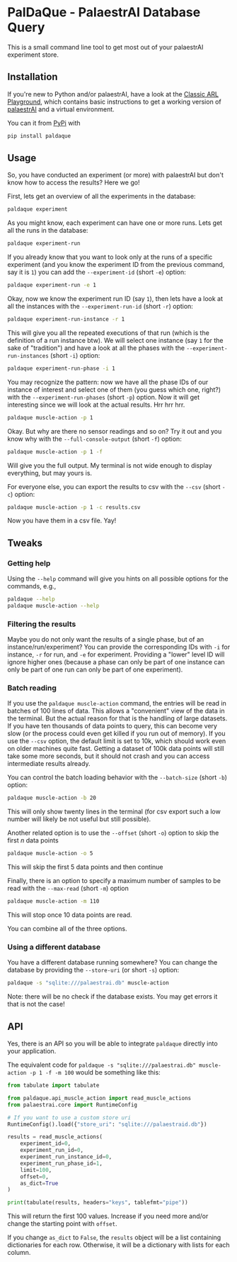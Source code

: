 # PalDaQue - PalaestrAI Database Query

This is a small command line tool to get most out of your palaestrAI experiment store.

## Installation

If you're new to Python and/or palaestrAI, have a look at the [Classic ARL Playground](https://gitlab.com/arl2/classic-arl-playground), which contains basic instructions to get a working version of [palaestrAI](https://docs.palaestr.ai/) and a virtual environment.

You can it from [PyPi](https://pypi.org/) with

```bash
pip install paldaque
```

## Usage

So, you have conducted an experiment (or more) with palaestrAI but don't know how to access the results?
Here we go!

First, lets get an overview of all the experiments in the database:

```bash
paldaque experiment
```

As you might know, each experiment can have one or more runs. 
Lets get all the runs in the database:

```bash
paldaque experiment-run
```

If you already know that you want to look only at the runs of a specific experiment (and you know the experiment ID from the previous command, say it is `1`) you can add the `--experiment-id` (short `-e`) option:

```bash
paldaque experiment-run -e 1
```

Okay, now we know the experiment run ID (say `1`), then lets have a look at all the instances with the `--experiment-run-id` (short `-r`) option:

```bash
paldaque experiment-run-instance -r 1
```

This will give you all the repeated executions of that run (which is the definition of a run instance btw).
We will select one instance (say `1` for the sake of "tradition") and have a look at all the phases with the `--experiment-run-instances` (short `-i`) option:

```bash
paldaque experiment-run-phase -i 1
```

You may recognize the pattern: now we have all the phase IDs of our instance of interest and select one of them (you guess which one, right?) with the `--experiment-run-phases` (short `-p`) option.
Now it will get interesting since we will look at the actual results.
Hrr hrr hrr.

```bash
paldaque muscle-action -p 1
```

Okay. 
But why are there no sensor readings and so on?
Try it out and you know why with the `--full-console-output` (short `-f`) option:

```bash
paldaque muscle-action -p 1 -f
```

Will give you the full output.
My terminal is not wide enough to display everything, but may yours is.

For everyone else, you can export the results to csv with the `--csv` (short `-c`) option:

```bash
paldaque muscle-action -p 1 -c results.csv
```

Now you have them in a csv file. 
Yay!

## Tweaks

### Getting help

Using the `--help` command will give you hints on all possible options for the commands, e.g.,

```bash
paldaque --help
paldaque muscle-action --help
```

### Filtering the results

Maybe you do not only want the results of a single phase, but of an instance/run/experiment?
You can provide the corresponding IDs with `-i` for instance, `-r` for run, and `-e` for experiment.
Providing a "lower" level ID will ignore higher ones (because a phase can only be part of one instance can only be part of one run can only be part of one experiment).

### Batch reading

If you use the `paldaque muscle-action` command, the entries will be read in batches of 100 lines of data.
This allows a "convenient" view of the data in the terminal.
But the actual reason for that is the handling of large datasets. 
If you have ten thousands of data points to query, this can become very slow (or the process could even get killed if you run out of memory).
If you use the `--csv` option, the default limit is set to 10k, which should work even on older machines quite fast. 
Getting a dataset of 100k data points will still take some more seconds, but it should not crash and you can access intermediate results already.

You can control the batch loading behavior with the `--batch-size` (short `-b`) option:

```bash
paldaque muscle-action -b 20
```

This will only show twenty lines in the terminal (for csv export such a low number will likely be not useful but still possible).

Another related option is to use the `--offset` (short `-o`) option to skip the first *n* data points


```bash
paldaque muscle-action -o 5
```

This will skip the first 5 data points and then continue

Finally, there is an option to specify a maximum number of samples to be read with the `--max-read` (short `-m`) option

```bash
paldaque muscle-action -m 110
```

This will stop once 10 data points are read.

You can combine all of the three options.

### Using a different database

You have a different database running somewhere?
You can change the database by providing the `--store-uri` (or short `-s`) option:

```bash
paldaque -s "sqlite:///palaestrai.db" muscle-action
```

Note: there will be no check if the database exists.
You may get errors it that is not the case!

## API

Yes, there is an API so you will be able to integrate `paldaque` directly into your application.

The equivalent code for `paldaque -s "sqlite:///palaestrai.db" muscle-action -p 1 -f -m 100` would be something like this:

```python
from tabulate import tabulate

from paldaque.api_muscle_action import read_muscle_actions
from palaestrai.core import RuntimeConfig

# If you want to use a custom store uri
RuntimeConfig().load({"store_uri": "sqlite:///palaestraid.db"})

results = read_muscle_actions(
    experiment_id=0,
    experiment_run_id=0,
    experiment_run_instance_id=0,
    experiment_run_phase_id=1,
    limit=100,
    offset=0,
    as_dict=True
)

print(tabulate(results, headers="keys", tablefmt="pipe"))
```

This will return the first 100 values.
Increase if you need more and/or change the starting point with `offset`.

If you change `as_dict` to `False`, the `results` object will be a list containing dictionaries for each row.
Otherwise, it will be a dictionary with lists for each column.
